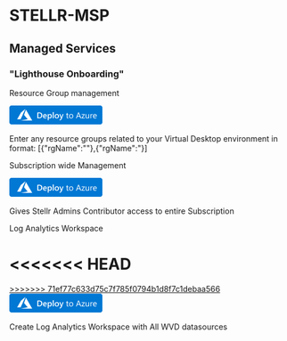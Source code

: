 # STELLR-MSP
## Managed Services

### "Lighthouse Onboarding"

Resource Group management

<a href="https://portal.azure.com/#create/Microsoft.Template/uri/https%3A%2F%2Fraw.githubusercontent.com%2FStellrMSP%2FSTELLR-MSP%2Fmain%2FLighthouse%2FDeployment%2Fazuredeploy.json" target= "_blank">
<img src="https://raw.githubusercontent.com/Azure/azure-quickstart-templates/master/1-CONTRIBUTION-GUIDE/images/deploytoazure.png"/>
</a>

Enter any resource groups related to your Virtual Desktop environment in format:
[{"rgName":"<Your RG Name>"},{"rgName":<Your RG Name>"}]

Subscription wide Management

<a href="https://portal.azure.com/#create/Microsoft.Template/uri/https%3A%2F%2Fraw.githubusercontent.com%2FStellrMSP%2FSTELLR-MSP%2Fmain%2FLighthouse%2FDeployment%2FazureSubdeploy.json" target= "_blank">
<img src="https://raw.githubusercontent.com/Azure/azure-quickstart-templates/master/1-CONTRIBUTION-GUIDE/images/deploytoazure.png"/>
</a>

Gives Stellr Admins Contributor access to entire Subscription

Log Analytics Workspace

<<<<<<< HEAD
<a href="https://portal.azure.com/#create/Microsoft.Template/uri/https%3A%2F%2Fraw.githubusercontent.com%2Fmlamberty%2FLighthouse-MSP%2Fmain%2FWorkspace%2Fworkspaceconfig.json" target= "_blank">
=======
<a href="https://portal.azure.com/#create/Microsoft.Template/uri/https%3A%2F%2Fraw.githubusercontent.com%2FStellrMSP%2FSTELLR-MSP%2Fmain%2FWorkspace%2Fworkspaceconfig.json" target= "_blank">
>>>>>>> 71ef77c633d75c7f785f0794b1d8f7c1debaa566
<img src="https://raw.githubusercontent.com/Azure/azure-quickstart-templates/master/1-CONTRIBUTION-GUIDE/images/deploytoazure.png"/>
</a>

Create Log Analytics Workspace with All WVD datasources
